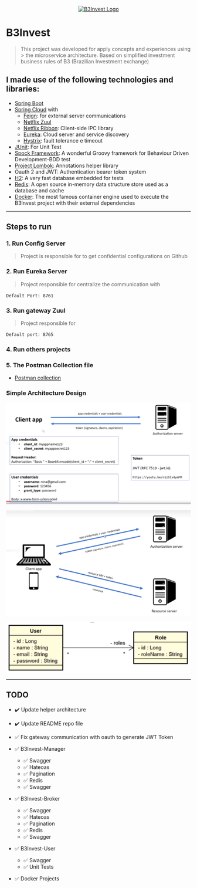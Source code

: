<p align="center">
  <a href="https://github.com/rafacancian/b3invest">
    <img width="400px" src="https://i.ibb.co/tDGvWFF/b3invest.png" alt="B3Invest Logo">
  </a>
</p>

# B3Invest

> This project was developed for apply concepts and experiences using > the microservice architecture.
> Based on simplified investment business rules of B3 (Brazilian Investment exchange)

## I made use of the following technologies and libraries:

- [Spring Boot]
- [Spring Cloud] with
  - [Feign]: for external server communications
  - [Netflix Zuul]
  - [Netflix Ribbon]: Client-side IPC library
  - [Eureka]: Cloud server and service discovery
  - [Hystrix]: fault tolerance e timeout
- [JUnit]: For Unit Test
- [Spock Framework]: A wonderful Groovy framework for Behaviour Driven Development-BDD test
- [Project Lombok]: Annotations helper library
- Oauth 2 and JWT: Authentication bearer token system
- [H2]: A very fast database embedded for tests
- [Redis]: A open source in-memory data structure store used as a database and cache
- [Docker]: The most famous container engine used to execute the B3Invest project with their external dependencies

---

## Steps to run

### 1. Run Config Server

> Project is responsible for to get confidential configurations on Github

### 2. Run Eureka Server

> Project responsible for centralize the communication with

```
Default Port: 8761
```

### 3. Run gateway Zuul

> Project responsible for

```
Default port: 8765
```

### 4. Run others projects

### 5. The Postman Collection file

- [Postman collection][postman-file]

### Simple Architecture Design

![](https://raw.githubusercontent.com/rafacancian/b3invest/main/helper/architecture/credentials.PNG)

![](https://raw.githubusercontent.com/rafacancian/b3invest/main/helper/architecture/auth2.PNG)

![](https://raw.githubusercontent.com/rafacancian/b3invest/main/helper/architecture/b3invest-user-diagram.PNG)

---

## TODO

- :heavy_check_mark: Update helper architecture

- :heavy_check_mark: Update README repo file

- :white_check_mark: Fix gateway communication with oauth to generate JWT Token

- :white_check_mark: B3Invest-Manager
  - :white_check_mark: Swagger
  - :white_check_mark: Hateoas
  - :white_check_mark: Pagination
  - :white_check_mark: Redis
  - :white_check_mark: Swagger
- :white_check_mark: B3Invest-Broker
  - :white_check_mark: Swagger
  - :white_check_mark: Hateoas
  - :white_check_mark: Pagination
  - :white_check_mark: Redis
  - :white_check_mark: Swagger
- :white_check_mark: B3Invest-User
  - :white_check_mark: Swagger
  - :white_check_mark: Unit Tests
- :white_check_mark: Docker Projects

[spring boot]: https://spring.io/projects/spring-boot
[spring cloud]: https://spring.io/projects/spring-cloud
[feign]: https://github.com/OpenFeign/feign
[netflix zuul]: https://github.com/Netflix/zuul/wiki
[netflix ribbon]: https://github.com/Netflix/ribbon
[hystrix]: https://github.com/Netflix/Hystrix
[junit]: https://junit.org/junit5/
[spock framework]: https://github.com/spockframework
[project lombok]: https://github.com/rzwitserloot/lombok
[h2]: http://h2database.com/html/main.html
[redis]: https://redis.io/
[eureka]: https://github.com/Netflix/eureka
[docker]: https://www.docker.com/
[postman-file]: https://github.com/rafacancian/b3invest/tree/main/helper/postCollection
